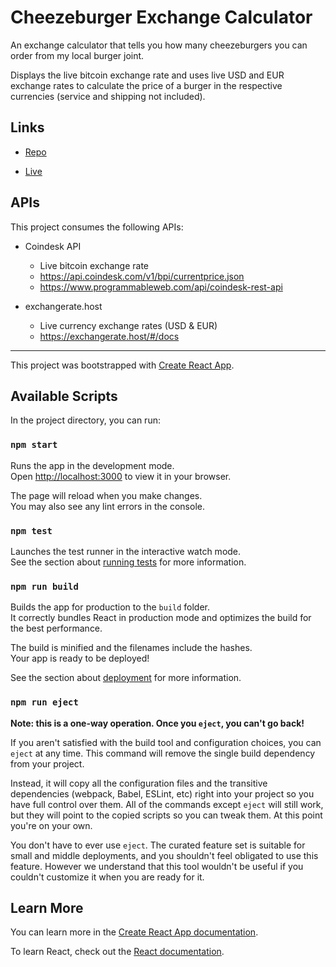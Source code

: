 # Cheezeburger Exchange Calculator

An exchange calculator that tells you how many cheezeburgers you can order from my local burger joint.

Displays the live bitcoin exchange rate and uses live USD and EUR exchange rates to calculate the price of a burger
in the respective currencies (service and shipping not included).

## Links

- [Repo](https://github.com/j-add/exchange-calculator "Exchange Calculator Repo")

- [Live](https://2022-jordana.dev.io-academy.uk/bit-burger/ "Live View")

## APIs

This project consumes the following APIs:
* Coindesk API
  * Live bitcoin exchange rate
  * https://api.coindesk.com/v1/bpi/currentprice.json
  * https://www.programmableweb.com/api/coindesk-rest-api

* exchangerate.host
  * Live currency exchange rates (USD & EUR)
  * https://exchangerate.host/#/docs




---

This project was bootstrapped with [Create React App](https://github.com/facebook/create-react-app).

## Available Scripts

In the project directory, you can run:

### `npm start`

Runs the app in the development mode.\
Open [http://localhost:3000](http://localhost:3000) to view it in your browser.

The page will reload when you make changes.\
You may also see any lint errors in the console.

### `npm test`

Launches the test runner in the interactive watch mode.\
See the section about [running tests](https://facebook.github.io/create-react-app/docs/running-tests) for more information.

### `npm run build`

Builds the app for production to the `build` folder.\
It correctly bundles React in production mode and optimizes the build for the best performance.

The build is minified and the filenames include the hashes.\
Your app is ready to be deployed!

See the section about [deployment](https://facebook.github.io/create-react-app/docs/deployment) for more information.

### `npm run eject`

**Note: this is a one-way operation. Once you `eject`, you can't go back!**

If you aren't satisfied with the build tool and configuration choices, you can `eject` at any time. This command will remove the single build dependency from your project.

Instead, it will copy all the configuration files and the transitive dependencies (webpack, Babel, ESLint, etc) right into your project so you have full control over them. All of the commands except `eject` will still work, but they will point to the copied scripts so you can tweak them. At this point you're on your own.

You don't have to ever use `eject`. The curated feature set is suitable for small and middle deployments, and you shouldn't feel obligated to use this feature. However we understand that this tool wouldn't be useful if you couldn't customize it when you are ready for it.

## Learn More

You can learn more in the [Create React App documentation](https://facebook.github.io/create-react-app/docs/getting-started).

To learn React, check out the [React documentation](https://reactjs.org/).

